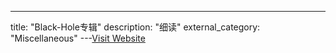 ---
title: "Black-Hole专辑"
description: "细读"
external_category: "Miscellaneous"
---[Visit Website](http://www.freebuf.com/author/Black-Hole?page=1)

